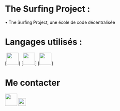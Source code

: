 # The Surfing Project :

• The Surfing Project, une école de code décentralisée

# Langages utilisés :

[<img src="https://assets.stickpng.com/images/5847f5bdcef1014c0b5e489c.png" width="40" >]
[<img src="https://upload.wikimedia.org/wikipedia/commons/thumb/d/d5/CSS3_logo_and_wordmark.svg/363px-CSS3_logo_and_wordmark.svg.png" width="40" >]
[<img src="https://assets.stickpng.com/images/62a76468bd73a4af5c5d4fb7.png" width="40" >]

# Me contacter 

[<img src="https://cdn-icons-png.flaticon.com/512/174/174857.png" width="40" >](https://www.linkedin.com/in/joao-w/?original_referer=)
[<img src="https://cdn-icons-png.flaticon.com/512/25/25231.png" width="25" >](https://github.com/eziowao)





